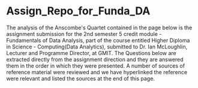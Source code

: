 # Assign_Repo_for_Funda_DA
The analysis of the Anscombe's Quartet contained in the page below is the assignment submission for the 2nd semester 5 credit module - Fundamentals of Data Analysis, part of the course entitled Higher Diploma in Science - Computing(Data Analytics), submitted to Dr. Ian McLoughlin, Lecturer and Programme Director, at GMIT. The Questions below are extracted directly from the assignment direction and they are answered them in the order in which they were presented. A number of sources of reference material were reviewed and we have hyperlinked the reference were relevant and listed the sources at the end of this page.
